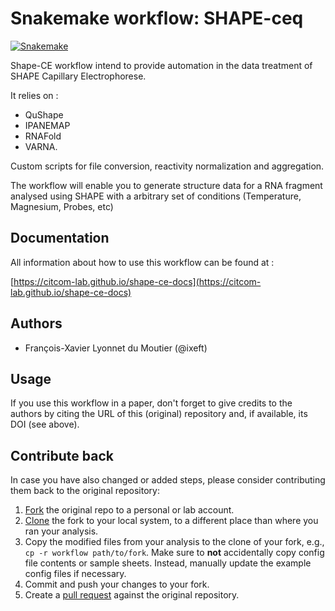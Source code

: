 # Snakemake workflow: SHAPE-ceq

[![Snakemake](https://img.shields.io/badge/snakemake-≥5.7.0-brightgreen.svg)](https://snakemake.bitbucket.io)

Shape-CE workflow intend to provide automation in the data treatment of SHAPE Capillary Electrophorese.

It relies on :

- QuShape
- IPANEMAP
- RNAFold
- VARNA.

Custom scripts for file conversion, reactivity normalization and aggregation.

The workflow will enable you to generate structure data for a RNA fragment analysed using SHAPE with a arbitrary set of conditions (Temperature, Magnesium, Probes, etc)

## Documentation

All information about how to use this workflow can be found at :

[https://citcom-lab.github.io/shape-ce-docs](https://citcom-lab.github.io/shape-ce-docs)

## Authors

* François-Xavier Lyonnet du Moutier (@ixeft)

## Usage

If you use this workflow in a paper, don't forget to give credits to the authors by citing the URL of this (original) repository and, if available, its DOI (see above).



## Contribute back

In case you have also changed or added steps, please consider contributing them back to the original repository:

1. [Fork](https://help.github.com/en/articles/fork-a-repo) the original repo to a personal or lab account.
2. [Clone](https://help.github.com/en/articles/cloning-a-repository) the fork to your local system, to a different place than where you ran your analysis.
3. Copy the modified files from your analysis to the clone of your fork, e.g., `cp -r workflow path/to/fork`. Make sure to **not** accidentally copy config file contents or sample sheets. Instead, manually update the example config files if necessary.
4. Commit and push your changes to your fork.
5. Create a [pull request](https://help.github.com/en/articles/creating-a-pull-request) against the original repository.
